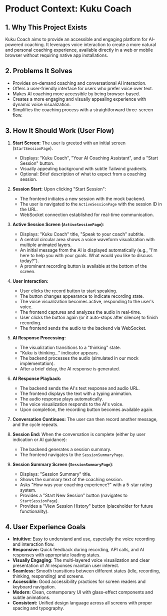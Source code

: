 # Product Context: Kuku Coach

## 1. Why This Project Exists
Kuku Coach aims to provide an accessible and engaging platform for AI-powered coaching. It leverages voice interaction to create a more natural and personal coaching experience, available directly in a web or mobile browser without requiring native app installations.

## 2. Problems It Solves

*   Provides on-demand coaching and conversational AI interaction.
*   Offers a user-friendly interface for users who prefer voice over text.
*   Makes AI coaching more accessible by being browser-based.
*   Creates a more engaging and visually appealing experience with dynamic voice visualization.
*   Simplifies the coaching process with a straightforward three-screen flow.

## 3. How It Should Work (User Flow)

1.  **Start Screen:** The user is greeted with an initial screen (`StartSessionPage`).
    *   Displays: "Kuku Coach", "Your AI Coaching Assistant", and a "Start Session" button.
    *   Visually appealing background with subtle Tailwind gradients.
    *   Optional: Brief description of what to expect from a coaching session.

2.  **Session Start:** Upon clicking "Start Session":
    *   The frontend initiates a new session with the mock backend.
    *   The user is navigated to the `ActiveSessionPage` with the session ID in the URL.
    *   WebSocket connection established for real-time communication.

3.  **Active Session Screen (`ActiveSessionPage`)**:
    *   Displays: "Kuku Coach" title, "Speak to your coach" subtitle.
    *   A central circular area shows a voice waveform visualization with multiple animated layers.
    *   An initial message from the AI is displayed automatically (e.g., "I'm here to help you with your goals. What would you like to discuss today?").
    *   A prominent recording button is available at the bottom of the screen.

4.  **User Interaction:**
    *   User clicks the record button to start speaking.
    *   The button changes appearance to indicate recording state.
    *   The voice visualization becomes active, responding to the user's voice.
    *   The frontend captures and analyzes the audio in real-time.
    *   User clicks the button again (or it auto-stops after silence) to finish recording.
    *   The frontend sends the audio to the backend via WebSocket.

5.  **AI Response Processing:**
    *   The visualization transitions to a "thinking" state.
    *   "Kuku is thinking..." indicator appears.
    *   The backend processes the audio (simulated in our mock implementation).
    *   After a brief delay, the AI response is generated.

6.  **AI Response Playback:**
    *   The backend sends the AI's text response and audio URL.
    *   The frontend displays the text with a typing animation.
    *   The audio response plays automatically.
    *   The voice visualization responds to the AI's voice.
    *   Upon completion, the recording button becomes available again.

7.  **Conversation Continues:** The user can then record another message, and the cycle repeats.

8.  **Session End:** When the conversation is complete (either by user indication or AI guidance):
    *   The backend generates a session summary.
    *   The frontend navigates to the `SessionSummaryPage`.

9.  **Session Summary Screen (`SessionSummaryPage`)**:
    *   Displays: "Session Summary" title.
    *   Shows the summary text of the coaching session.
    *   Asks "How was your coaching experience?" with a 5-star rating system.
    *   Provides a "Start New Session" button (navigates to `StartSessionPage`).
    *   Provides a "View Session History" button (placeholder for future functionality).

## 4. User Experience Goals

*   **Intuitive:** Easy to understand and use, especially the voice recording and interaction flow.
*   **Responsive:** Quick feedback during recording, API calls, and AI responses with appropriate loading states.
*   **Visually Engaging:** The multi-layered voice visualization and clear presentation of AI responses maintain user interest.
*   **Seamless:** Smooth transitions between different states (idle, recording, thinking, responding) and screens.
*   **Accessible:** Good accessibility practices for screen readers and keyboard navigation.
*   **Modern:** Clean, contemporary UI with glass-effect components and subtle animations.
*   **Consistent:** Unified design language across all screens with proper spacing and typography. 